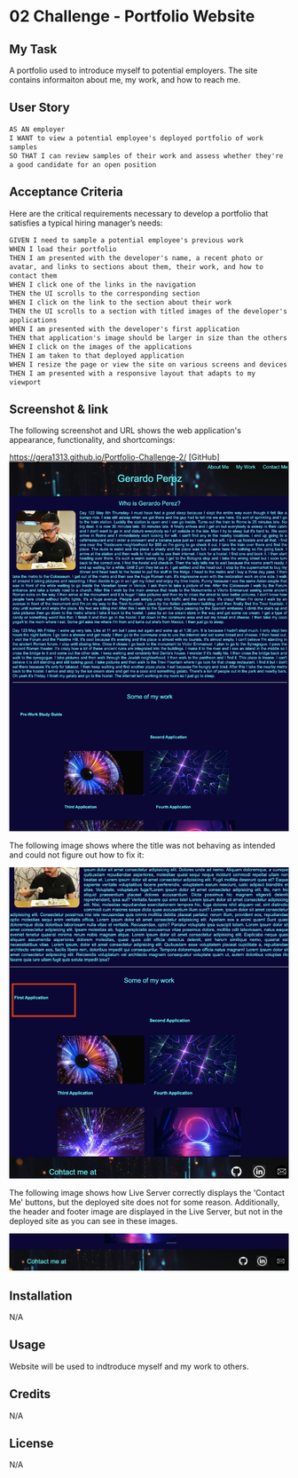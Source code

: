 # 02 Challenge - Portfolio Website

## My Task

A portfolio used to introduce myself to potential employers. The site contains informaiton about me, my work, and how to reach me. 


## User Story

```
AS AN employer
I WANT to view a potential employee's deployed portfolio of work samples
SO THAT I can review samples of their work and assess whether they're a good candidate for an open position
```


## Acceptance Criteria

Here are the critical requirements necessary to develop a portfolio that satisfies a typical hiring manager’s needs:

```
GIVEN I need to sample a potential employee's previous work
WHEN I load their portfolio
THEN I am presented with the developer's name, a recent photo or avatar, and links to sections about them, their work, and how to contact them
WHEN I click one of the links in the navigation
THEN the UI scrolls to the corresponding section
WHEN I click on the link to the section about their work
THEN the UI scrolls to a section with titled images of the developer's applications
WHEN I am presented with the developer's first application
THEN that application's image should be larger in size than the others
WHEN I click on the images of the applications
THEN I am taken to that deployed application
WHEN I resize the page or view the site on various screens and devices
THEN I am presented with a responsive layout that adapts to my viewport
```


## Screenshot & link

The following screenshot and URL shows the web application's appearance, functionality, and shortcomings:

https://gera1313.github.io/Portfolio-Challenge-2/ [GitHub]
![Site Screenshot](./assets/images/Site-Image.png)

The following image shows where the title was not behaving as intended and could not figure out how to fix it:

![Site Screenshot](./assets/images/Title-defect.png)

The following image shows how Live Server correctly displays the 'Contact Me' buttons, but the deployed site does not for some reason. Additionally, the header and footer image are displayed in the Live Server, but not in the deployed site as you can see in these images. 

![Site Screenshot](./assets/images/Contact-Me.png)

## Installation

N/A

## Usage

Website will be used to indtroduce myself and my work to others. 

## Credits

N/A

## License

N/A